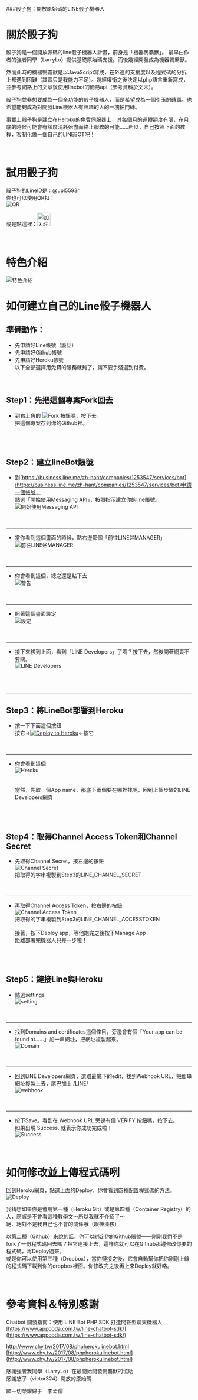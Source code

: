 ###骰子狗：開放原始碼的LINE骰子機器人

關於骰子狗
==
骰子狗是一個開放源碼的line骰子機器人計畫，前身是「機器鴨霸獸」。  最早由作者的強者同學（LarryLo）提供基礎原始碼支援。而後幾經開發成為機器鴨霸獸。  

然而此時的機器鴨霸獸是以JavaScript寫成，在外連的支援度以及程式碼的分拆上都遇到困難（其實只是我能力不足）。幾經權衡之後決定以php語言重新寫成，並參考網路上的文章後使用linebot的簡易api（參考資料於文末）。

骰子狗並非想要成為一個全功能的骰子機器人，而是希望成為一個引玉的磚頭。也希望能夠成為對開發Line機器人有興趣的人的一塊拍門磚。  

事實上骰子狗是建立在Heroku的免費伺服器上，其每個月的運轉額度有限，在月底的時候可能會有額度消耗殆盡而終止服務的可能……所以，自己按照下面的教程，客制化做一個自己的LINEBOT吧！
</br></br></br>

試用骰子狗
==
骰子狗的LineID是：@upl5593r  
你也可以使用QR扣：  
![QR](http://qr-official.line.me/L/7ypxYxqqft.png)  

或是點這裡：<a href="https://line.me/R/ti/p/%40upl5593r"><img height="36" border="0" alt="加入好友" src="https://scdn.line-apps.com/n/line_add_friends/btn/zh-Hant.png"></a>
</br></br></br>

特色介紹
==
![特色介紹](http://i.imgur.com/xvcqFtO.jpg)


如何建立自己的Line骰子機器人
==

準備動作：
--
* 先申請好Line帳號（廢話）</br>
* 先申請好Github帳號</br>
* 先申請好Heroku帳號</br>
以下全部選擇用免費的服務就夠了，請不要手殘選到付費。
</br></br></br>

Step1：先把這個專案Fork回去
--
* 到右上角的 ![Fork](http://i.imgur.com/g5VmzkC.jpg) 按鈕嗎，按下去。</br>
把這個專案存到你的Github裡。
</br></br></br></br>

Step2：建立lineBot賬號
--
* 到[https://business.line.me/zh-hant/companies/1253547/services/bot](https://business.line.me/zh-hant/companies/1253547/services/bot)申請一個帳號，</br>
點選「開始使用Messaging API」，按照指示建立你的line賬號。</br>
![開始使用Messaging API](http://i.imgur.com/Zb2Oboy.jpg)</br></br></br>
---

* 當你看到這個畫面的時候，點右邊那個「前往LINE@MANAGER」</br>
![前往LINE@MANAGER](http://i.imgur.com/C2mzamX.jpg)</br></br></br>
---

* 你會看到這個，總之還是點下去</br>
![警告](http://i.imgur.com/XfRa9UU.jpg)</br></br></br>
---
* 照著這個畫面設定</br>
![設定](http://i.imgur.com/PXf10Qs.jpg)</br></br></br>
---
* 接下來移到上面，看到「LINE Developers」了嗎？按下去，然後開著網頁不要關。</br>
![LINE Developers](http://i.imgur.com/aks55p4.jpg)</br></br></br></br>
---


Step3：將LineBot部署到Heroku
--

* 按一下下面這個按鈕</br>
按它→[![Deploy to Heroku](https://www.herokucdn.com/deploy/button.png)](https://heroku.com/deploy)←按它</br></br></br>
---

* 你會看到這個</br>
![Heroku](http://i.imgur.com/sbCVOcW.jpg)</br></br></br>
當然，先取一個App name，那底下兩個要在哪裡找呢，回到上個步驟的LINE Developers網頁</br></br></br></br>




Step4：取得Channel Access Token和Channel Secret
--
* 先取得Channel Secret，按右邊的按鈕</br>
![Channel Secret](http://i.imgur.com/oNN9gUx.jpg)</br>
把取得的字串複製到Step3的LINE_CHANNEL_SECRET</br></br></br>
---
* 再取得Channel Access Token，按右邊的按鈕</br>
![Channel Access Token](http://i.imgur.com/UJ4AQlJ.jpg)</br>
把取得的字串複製到Step3的LINE_CHANNEL_ACCESSTOKEN</br></br>
接著，按下Deploy app，等他跑完之後按下Manage App</br>
距離部署完機器人只差一步啦！
</br></br></br></br>



Step5：鏈接Line與Heroku
--
* 點選settings</br>
![setting](http://i.imgur.com/9fEMoVh.jpg)</br></br></br>
---
* 找到Domains and certificates這個條目，旁邊會有個「Your app can be found at……」加一串網址，把網址複製起來。</br>
![Domain](http://i.imgur.com/dcgyeZa.jpg)</br></br></br>
---
* 回到LINE Developers網頁，選取最底下的edit，找到Webhook URL，把那串網址複製上去，尾巴加上 /LINE/</br>
![webhook](http://i.imgur.com/tn2EN6l.jpg)</br></br></br>
---
* 按下Save。看到在 Webhook URL 旁邊有個 VERIFY 按鈕嗎，按下去。</br>
如果出現 Success. 就表示你成功完成啦！</br>
![Success](http://i.imgur.com/yjlpIh8.jpg)</br></br></br>

如何修改並上傳程式碼咧
==
回到Heroku網頁，點選上面的Deploy，你會看到四種配置程式碼的方法。</br>
![Deploy](http://i.imgur.com/VVRpNLe.jpg)</br>

我猜想如果你是會用第一種（Heroku Git）或是第四種（Container Registry）的人，應該是不會看這種教學文～所以我就不介紹了～</br>
絕、絕對不是我自己也不會的關係哦（眼神漂移）</br>

以第二種（Github）來說的話，你可以綁定你的Github賬號——剛剛我們不是fork了一份程式碼回去嗎？把它連接上去，這樣你就可以在Github那邊修改你要的程式碼，再Deploy過來。</br>
或是你可以使用第三種（Dropbox），當你鏈接之後，它會自動幫你把你剛剛上線的程式碼下載到你的dropbox裡面。你修改完之後再上來Deploy就好咯。</br></br></br>

參考資料＆特別感謝
==
Chatbot 開發指南：使用 LINE Bot PHP SDK 打造問答型聊天機器人</br>
[https://www.appcoda.com.tw/line-chatbot-sdk/](https://www.appcoda.com.tw/line-chatbot-sdk/)</br>

http://www.chy.tw/2017/08/phpherokulinebot.html</br>
[http://www.chy.tw/2017/08/phpherokulinebot.html](http://www.chy.tw/2017/08/phpherokulinebot.html)</br>

感謝強者我同學（LarryLo）在最開始開發鴨霸獸的協助</br>
感謝悠子（victor324）開放的原始碼</br>

願一切榮耀歸于　李孟儒
